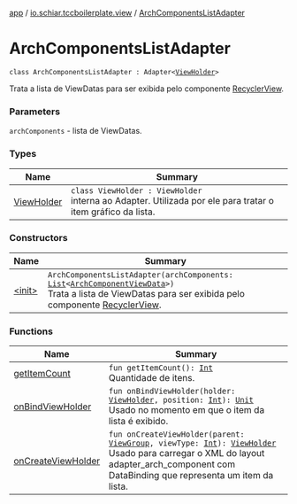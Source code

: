 [app](../../index.md) / [io.schiar.tccboilerplate.view](../index.md) / [ArchComponentsListAdapter](./index.md)

# ArchComponentsListAdapter

`class ArchComponentsListAdapter : Adapter<`[`ViewHolder`](-view-holder/index.md)`>`

Trata a lista de ViewDatas para ser exibida pelo componente [RecyclerView](#).

### Parameters

`archComponents` - lista de ViewDatas.

### Types

| Name | Summary |
|---|---|
| [ViewHolder](-view-holder/index.md) | `class ViewHolder : ViewHolder`<br>interna ao Adapter. Utilizada por ele para tratar o item gráfico da lista. |

### Constructors

| Name | Summary |
|---|---|
| [&lt;init&gt;](-init-.md) | `ArchComponentsListAdapter(archComponents: `[`List`](https://kotlinlang.org/api/latest/jvm/stdlib/kotlin.collections/-list/index.html)`<`[`ArchComponentViewData`](../../io.schiar.tccboilerplate.view.viewdata/-arch-component-view-data/index.md)`>)`<br>Trata a lista de ViewDatas para ser exibida pelo componente [RecyclerView](#). |

### Functions

| Name | Summary |
|---|---|
| [getItemCount](get-item-count.md) | `fun getItemCount(): `[`Int`](https://kotlinlang.org/api/latest/jvm/stdlib/kotlin/-int/index.html)<br>Quantidade de itens. |
| [onBindViewHolder](on-bind-view-holder.md) | `fun onBindViewHolder(holder: `[`ViewHolder`](-view-holder/index.md)`, position: `[`Int`](https://kotlinlang.org/api/latest/jvm/stdlib/kotlin/-int/index.html)`): `[`Unit`](https://kotlinlang.org/api/latest/jvm/stdlib/kotlin/-unit/index.html)<br>Usado no momento em que o item da lista é exibido. |
| [onCreateViewHolder](on-create-view-holder.md) | `fun onCreateViewHolder(parent: `[`ViewGroup`](https://developer.android.com/reference/android/view/ViewGroup.html)`, viewType: `[`Int`](https://kotlinlang.org/api/latest/jvm/stdlib/kotlin/-int/index.html)`): `[`ViewHolder`](-view-holder/index.md)<br>Usado para carregar o XML do layout adapter_arch_component com DataBinding que representa um item da lista. |
